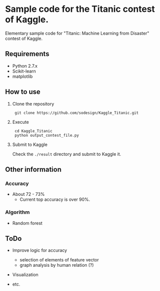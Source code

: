 # Sample code for the Titanic contest of Kaggle.

Elementary sample code for "Titanic: Machine Learning from Disaster" contest of Kaggle. 

## Requirements

- Python 2.7.x
- Scikit-learn
- matplotlib

## How to use

1. Clone the repository

        git clone https://github.com/sodesign/Kaggle_Titanic.git

2. Execute

        cd Kaggle_Titanic
        python output_contest_file.py

3. Submit to Kaggle

    Check the ```./result``` directory and submit to Kaggle it.
        
## Other information
    
### Accuracy

- About 72 - 73%
    - Current top accuracy is over 90%.

### Algorithm
    
- Random forest

## ToDo

- Improve logic for accuracy
    - selection of elements of feature vector
    - graph analysis by human relation (?)

- Visualization
- etc. 


